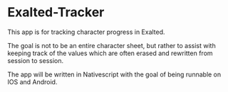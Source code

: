 # Exalted-Tracker

This app is for tracking character progress in Exalted.

The goal is not to be an entire character sheet, but rather to assist with keeping track of the values which are often erased and rewritten from session to session.

The app will be written in Nativescript with the goal of being runnable on IOS and Android.
